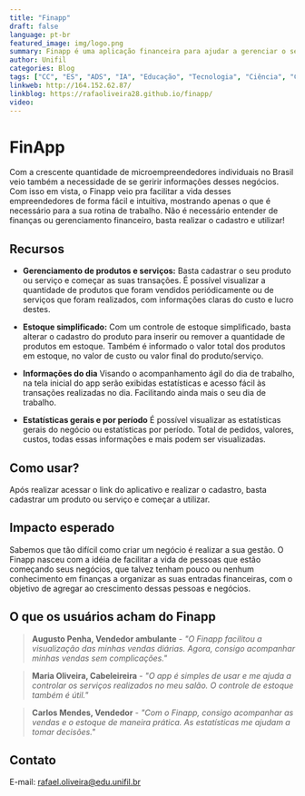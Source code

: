 ```yaml
---
title: "Finapp"
draft: false
language: pt-br
featured_image: img/logo.png
summary: Finapp é uma aplicação financeira para ajudar a gerenciar o seu negócio, facilitando a visualização rápida de informações diárias ou periódicas das suas vendas ou realização de serviços.
author: Unifil
categories: Blog
tags: ["CC", "ES", "ADS", "IA", "Educação", "Tecnologia", "Ciência", "Cultura", "Financeiro", "Vendas", "Negócios"]
linkweb: http://164.152.62.87/
linkblog: https://rafaoliveira28.github.io/finapp/
video:
---
```


# FinApp

Com a crescente quantidade de microempreendedores individuais no Brasil veio também a necessidade de se geririr informações desses negócios. Com isso em vista, o Finapp veio pra facilitar a vida desses empreendedores de forma fácil e intuitiva, mostrando apenas o que é necessário para a sua rotina de trabalho. Não é necessário entender de finanças ou gerenciamento financeiro, basta realizar o cadastro e utilizar!

## Recursos

*  **Gerenciamento de produtos e serviços:** Basta cadastrar o seu produto ou serviço e começar as suas transações. É possível visualizar a quantidade de produtos que foram vendidos periódicamente ou de serviços que foram realizados, com informações claras do custo e lucro destes.

*  **Estoque simplificado:** Com um controle de estoque simplificado, basta alterar o cadastro do produto para inserir ou remover a quantidade de produtos em estoque. Também é informado o valor total dos produtos em estoque, no valor de custo ou valor final do produto/serviço.

*  **Informações do dia** Visando o acompanhamento ágil do dia de trabalho, na tela inicial do app serão exibidas estatísticas e acesso fácil às transações realizadas no dia. Facilitando ainda mais o seu dia de trabalho.

*  **Estatísticas gerais e por período** É possível visualizar as estatísticas gerais do negócio ou estatísticas por período. Total de pedidos, valores, custos, todas essas informações e mais podem ser visualizadas.

## Como usar?

Após realizar acessar o link do aplicativo e realizar o cadastro, basta cadastrar um produto ou serviço e começar a utilizar.

## Impacto esperado

Sabemos que tão difícil como criar um negócio é realizar a sua gestão. O Finapp nasceu com a idéia de facilitar a vida de pessoas que estão começando seus negócios, que talvez tenham pouco ou nenhum conhecimento em finanças a organizar as suas entradas financeiras, com o objetivo de agregar ao crescimento dessas pessoas e negócios.

## O que os usuários acham do Finapp

> **Augusto Penha, Vendedor ambulante** - *"O Finapp facilitou a visualização das minhas vendas diárias. Agora, consigo acompanhar minhas vendas sem complicações."*

>**Maria Oliveira, Cabeleireira** - *"O app é simples de usar e me ajuda a controlar os serviços realizados no meu salão. O controle de estoque também é útil."*

>**Carlos Mendes, Vendedor** - *"Com o Finapp, consigo acompanhar as vendas e o estoque de maneira prática. As estatísticas me ajudam a tomar decisões."*

## Contato
E-mail: rafael.oliveira@edu.unifil.br
